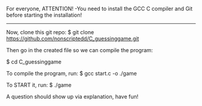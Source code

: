 For everyone,
ATTENTION!
-You need to install the GCC C compiler and Git before starting the installation!

----------------------------------------------------------------------------

Now, clone this git repo:
$ git clone https://github.com/nonscriptedd/C_guessinggame.git

Then go in the created file so we can compile the program:

$ cd C_guessinggame

To compile the program, run:
$ gcc start.c -o ./game

To START it, run:
$ ./game

A question should show up via explanation, have fun!

